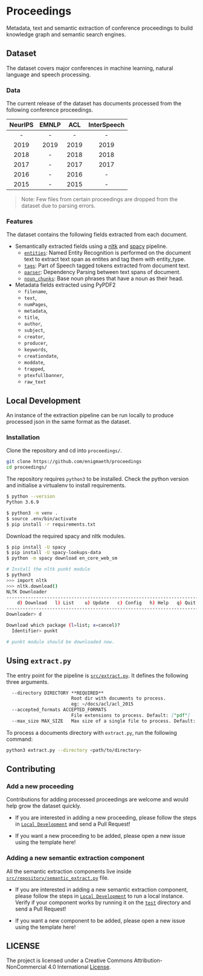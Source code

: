 # Proceedings

Metadata, text and semantic extraction of conference proceedings to build knowledge graph and semantic search engines.

## Dataset

The dataset covers major conferences in machine learning, natural language and speech processing.

### Data

The current release of the dataset has documents processed from the
following conference proceedings.

| NeurIPS | EMNLP |  ACL  | InterSpeech |
| :-----: | :---: | :---: | :---------: |
|    -    |   -   |   -   |      -      |
|  2019   | 2019  | 2019  |    2019     |
|  2018   |   -   | 2018  |    2018     |
|  2017   |   -   | 2017  |    2017     |
|  2016   |   -   | 2016  |      -      |
|  2015   |   -   | 2015  |      -      |

> Note: Few files from certain proceedings are dropped from the dataset due to parsing errors.

### Features

 The dataset contains the following fields extracted from each document.

- Semantically extracted fields using a [nltk](https://www.nltk.org/) and [spacy](https://spacy.io/) pipeline.
  - [`entities`](https://spacy.io/usage/linguistic-features#named-entities): Named Entity Recognition is performed on the document text to extract text span as entites and tag them with entity_type.
  - [`tags`](https://spacy.io/usage/linguistic-features#pos-tagging): Part of Speech tagged tokens extracted from document text.
  - [`parser`](https://spacy.io/usage/linguistic-features#dependency-parse): Dependency Parsing between text spans of document.
  - [`noun_chunks`](https://spacy.io/usage/linguistic-features#noun-chunks): Base noun phrases that have a noun as their head.
- Metadata fields extracted using PyPDF2
  - `filename`,
  - `text`,
  - `numPages`,
  - `metadata`,
  - `title`,
  - `author`,
  - `subject`,
  - `creator`,
  - `producer`,
  - `keywords`,
  - `creationdate`,
  - `moddate`,
  - `trapped`,
  - `ptexfullbanner`,
  - `raw_text`

## Local Development

An instance of the extraction pipeline can be run locally to produce processed json in the same format as the dataset.

### Installation

Clone the repository and cd into `proceedings/`.

```bash
git clone https://github.com/enigmaeth/proceedings
cd proceedings/
```

The repository requires `python3` to be installed. Check the python version and initialise a virtualenv to install requirements.

```bash
$ python --version
Python 3.6.9

$ python3 -m venv .
$ source .env/bin/activate
$ pip install -r requirements.txt
```

Download the required spacy and nltk modules.

```bash
$ pip install -U spacy
$ pip install -U spacy-lookups-data
$ python -m spacy download en_core_web_sm

# Install the nltk punkt module
$ python3
>>> import nltk
>>> nltk.download()
NLTK Downloader
---------------------------------------------------------------------------
    d) Download   l) List    u) Update   c) Config   h) Help   q) Quit
---------------------------------------------------------------------------
Downloader> d

Download which package (l=list; x=cancel)?
  Identifier> punkt

# punkt module should be downloaded now.
```

## Using `extract.py`

The entry point for the pipeline is [`src/extract.py`](src/extract.py). It defines the following three arguments.

```markdown
  --directory DIRECTORY **REQUIRED**
                        Root dir with documents to process.
                        eg: ~/docs/acl/acl_2015
  --accepted_formats ACCEPTED_FORMATS
                        File extensions to process. Default: ["pdf"]
  --max_size MAX_SIZE   Max size of a single file to process. Default: 5MB
```

To process a documents directory with `extract.py`, run the following command:

```bash
python3 extract.py --directory <path/to/directory>
```

## Contributing

### Add a new proceeding

Contributions for adding processed proceedings are welcome and would help grow the dataset quickly.

- If you are interested in adding a new proceeding, please follow the steps in [`Local Development`](README.md#Local_Development) and send a Pull Request!

- If you want a new proceeding to be added, please open a new issue using the template here!

### Adding a new semantic extraction component

All the semantic extraction components live inside [`src/repository/semantic_extract.py`](src/repository/semantic_extract.py) file.

- If you are interested in adding a new semantic extraction component, please follow the steps in [`Local Development`](README.md#Local_Development) to run a local instance. Verify if your component works by running it on the [`test`](test/) directory and send a Pull Request!

- If you want a new component to be added, please open a new issue using the template here!

## LICENSE

The project is licensed under a Creative Commons Attribution-NonCommercial 4.0 International [License](/LICENSE).
